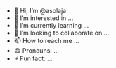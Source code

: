 - 👋 Hi, I’m @asolaja
- 👀 I’m interested in ...
- 🌱 I’m currently learning ...
- 💞️ I’m looking to collaborate on ...
- 📫 How to reach me ...
- 😄 Pronouns: ...
- ⚡ Fun fact: ...

<!---
asolaja/asolaja is a ✨ special ✨ repository because its `README.md` (this file) appears on your GitHub profile.
You can click the Preview link to take a look at your changes.
--->
